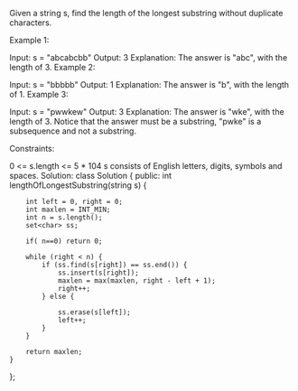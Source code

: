 Given a string s, find the length of the longest substring without duplicate characters.

Example 1:

Input: s = "abcabcbb"
Output: 3
Explanation: The answer is "abc", with the length of 3.
Example 2:

Input: s = "bbbbb"
Output: 1
Explanation: The answer is "b", with the length of 1.
Example 3:

Input: s = "pwwkew"
Output: 3
Explanation: The answer is "wke", with the length of 3.
Notice that the answer must be a substring, "pwke" is a subsequence and not a substring.
 

Constraints:

0 <= s.length <= 5 * 104
s consists of English letters, digits, symbols and spaces.
Solution:
class Solution {
public:
    int lengthOfLongestSubstring(string s) {

        int left = 0, right = 0;
        int maxlen = INT_MIN;
        int n = s.length();
        set<char> ss;

        if( n==0) return 0;

        while (right < n) {
            if (ss.find(s[right]) == ss.end()) {
                ss.insert(s[right]);
                maxlen = max(maxlen, right - left + 1);
                right++;
            } else {

                ss.erase(s[left]);
                left++;
            }
        }

        return maxlen;
    }
};

